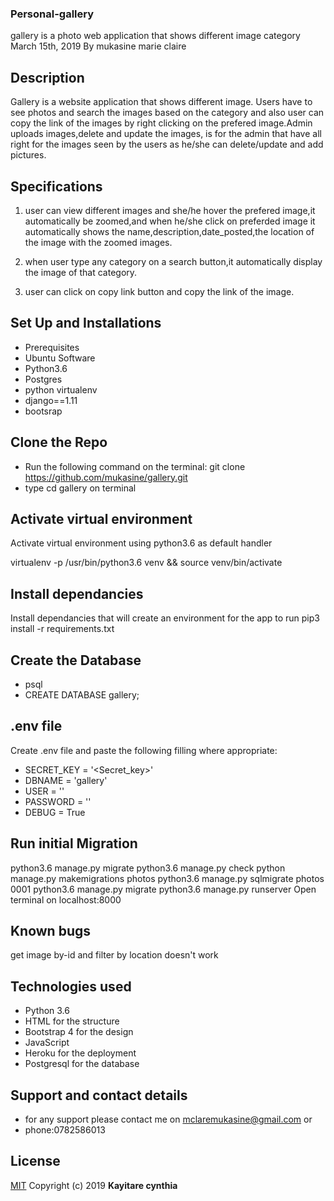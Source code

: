 ### Personal-gallery
gallery is a photo web application that shows different image category
March 15th, 2019
By mukasine marie claire
## Description
Gallery is a website application that shows different image. Users have to see photos and search the images based on the category and also user can copy the link of the images by right clicking on the prefered image.Admin uploads images,delete and update the images, is for the admin that have all right for the images seen by the users as he/she can delete/update and add pictures. 

## Specifications
1. user can view different images and she/he hover the prefered image,it automatically be zoomed,and when he/she click on preferded image it automatically shows the name,description,date_posted,the location of the image with the zoomed images.

2. when user type any category on a search button,it automatically display the image of that category.

3. user can click on copy link button and copy the link of the image.

## Set Up and Installations
* Prerequisites
* Ubuntu Software
* Python3.6
* Postgres
* python virtualenv
* django==1.11
* bootsrap


## Clone the Repo
* Run the following command on the terminal: git clone https://github.com/mukasine/gallery.git 
* type cd gallery on terminal

## Activate virtual environment
Activate virtual environment using python3.6 as default handler

virtualenv -p /usr/bin/python3.6 venv && source venv/bin/activate

## Install dependancies
Install dependancies that will create an environment for the app to run pip3 install -r requirements.txt
## Create the Database
* psql
* CREATE DATABASE gallery;

## .env file
Create .env file and paste the following filling where appropriate:

* SECRET_KEY = '<Secret_key>'
* DBNAME = 'gallery'
* USER = '<Username>'
* PASSWORD = '<password>'
* DEBUG = True

## Run initial Migration
python3.6 manage.py migrate
python3.6 manage.py check
python manage.py makemigrations photos
python3.6 manage.py sqlmigrate photos 0001
python3.6 manage.py migrate
python3.6 manage.py runserver
Open terminal on localhost:8000

## Known bugs
get image by-id and filter by location doesn't work

## Technologies used
- Python 3.6
- HTML for the structure
- Bootstrap 4 for the design
- JavaScript
- Heroku for the deployment
- Postgresql for the database
## Support and contact details
 * for any support please contact me on mclaremukasine@gmail.com or
 * phone:0782586013 

## License
[MIT](https://choosealicense.com/licenses/mit/)
Copyright (c) 2019 **Kayitare cynthia**
